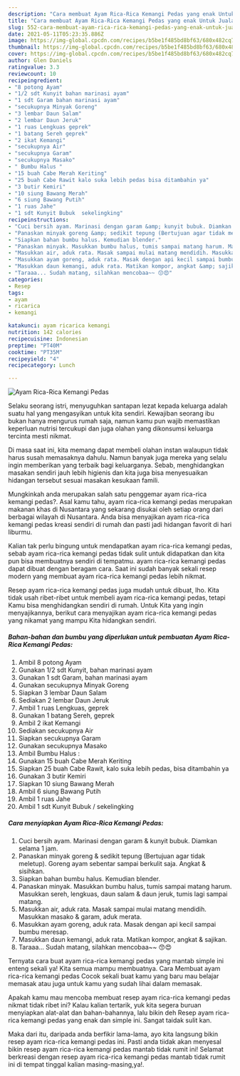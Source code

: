 ```yaml
---
description: "Cara membuat Ayam Rica-Rica Kemangi Pedas yang enak Untuk Jualan"
title: "Cara membuat Ayam Rica-Rica Kemangi Pedas yang enak Untuk Jualan"
slug: 552-cara-membuat-ayam-rica-rica-kemangi-pedas-yang-enak-untuk-jualan
date: 2021-05-11T05:23:35.886Z
image: https://img-global.cpcdn.com/recipes/b5be1f485bd8bf63/680x482cq70/ayam-rica-rica-kemangi-pedas-foto-resep-utama.jpg
thumbnail: https://img-global.cpcdn.com/recipes/b5be1f485bd8bf63/680x482cq70/ayam-rica-rica-kemangi-pedas-foto-resep-utama.jpg
cover: https://img-global.cpcdn.com/recipes/b5be1f485bd8bf63/680x482cq70/ayam-rica-rica-kemangi-pedas-foto-resep-utama.jpg
author: Glen Daniels
ratingvalue: 3.3
reviewcount: 10
recipeingredient:
- "8 potong Ayam"
- "1/2 sdt Kunyit bahan marinasi ayam"
- "1 sdt Garam bahan marinasi ayam"
- "secukupnya Minyak Goreng"
- "3 lembar Daun Salam"
- "2 lembar Daun Jeruk"
- "1 ruas Lengkuas geprek"
- "1 batang Sereh geprek"
- "2 ikat Kemangi"
- "secukupnya Air"
- "secukupnya Garam"
- "secukupnya Masako"
- " Bumbu Halus "
- "15 buah Cabe Merah Keriting"
- "25 buah Cabe Rawit kalo suka lebih pedas bisa ditambahin ya"
- "3 butir Kemiri"
- "10 siung Bawang Merah"
- "6 siung Bawang Putih"
- "1 ruas Jahe"
- "1 sdt Kunyit Bubuk  sekelingking"
recipeinstructions:
- "Cuci bersih ayam. Marinasi dengan garam &amp; kunyit bubuk. Diamkan selama 1 jam."
- "Panaskan minyak goreng &amp; sedikit tepung (Bertujuan agar tidak meletup). Goreng ayam sebentar sampai berkulit saja. Angkat &amp; sisihkan."
- "Siapkan bahan bumbu halus. Kemudian blender."
- "Panaskan minyak. Masukkan bumbu halus, tumis sampai matang harum. Masukkan sereh, lengkuas, daun salam &amp; daun jeruk, tumis lagi sampai matang."
- "Masukkan air, aduk rata. Masak sampai mulai matang mendidih. Masukkan masako &amp; garam, aduk merata."
- "Masukkan ayam goreng, aduk rata. Masak dengan api kecil sampai bumbu meresap."
- "Masukkan daun kemangi, aduk rata. Matikan kompor, angkat &amp; sajikan."
- "Taraaa... Sudah matang, silahkan mencobaa~~ 😙😍"
categories:
- Resep
tags:
- ayam
- ricarica
- kemangi

katakunci: ayam ricarica kemangi 
nutrition: 142 calories
recipecuisine: Indonesian
preptime: "PT40M"
cooktime: "PT35M"
recipeyield: "4"
recipecategory: Lunch

---
```



![Ayam Rica-Rica Kemangi Pedas](https://img-global.cpcdn.com/recipes/b5be1f485bd8bf63/680x482cq70/ayam-rica-rica-kemangi-pedas-foto-resep-utama.jpg)

Selaku seorang istri, menyuguhkan santapan lezat kepada keluarga adalah suatu hal yang mengasyikan untuk kita sendiri. Kewajiban seorang ibu bukan hanya mengurus rumah saja, namun kamu pun wajib memastikan keperluan nutrisi tercukupi dan juga olahan yang dikonsumsi keluarga tercinta mesti nikmat.

Di masa  saat ini, kita memang dapat membeli olahan instan walaupun tidak harus susah memasaknya dahulu. Namun banyak juga mereka yang selalu ingin memberikan yang terbaik bagi keluarganya. Sebab, menghidangkan masakan sendiri jauh lebih higienis dan kita juga bisa menyesuaikan hidangan tersebut sesuai masakan kesukaan famili. 



Mungkinkah anda merupakan salah satu penggemar ayam rica-rica kemangi pedas?. Asal kamu tahu, ayam rica-rica kemangi pedas merupakan makanan khas di Nusantara yang sekarang disukai oleh setiap orang dari berbagai wilayah di Nusantara. Anda bisa menyajikan ayam rica-rica kemangi pedas kreasi sendiri di rumah dan pasti jadi hidangan favorit di hari liburmu.

Kalian tak perlu bingung untuk mendapatkan ayam rica-rica kemangi pedas, sebab ayam rica-rica kemangi pedas tidak sulit untuk didapatkan dan kita pun bisa membuatnya sendiri di tempatmu. ayam rica-rica kemangi pedas dapat dibuat dengan beragam cara. Saat ini sudah banyak sekali resep modern yang membuat ayam rica-rica kemangi pedas lebih nikmat.

Resep ayam rica-rica kemangi pedas juga mudah untuk dibuat, lho. Kita tidak usah ribet-ribet untuk membeli ayam rica-rica kemangi pedas, tetapi Kamu bisa menghidangkan sendiri di rumah. Untuk Kita yang ingin menyajikannya, berikut cara menyajikan ayam rica-rica kemangi pedas yang nikamat yang mampu Kita hidangkan sendiri.

<!--inarticleads1-->

##### Bahan-bahan dan bumbu yang diperlukan untuk pembuatan Ayam Rica-Rica Kemangi Pedas:

1. Ambil 8 potong Ayam
1. Gunakan 1/2 sdt Kunyit, bahan marinasi ayam
1. Gunakan 1 sdt Garam, bahan marinasi ayam
1. Gunakan secukupnya Minyak Goreng
1. Siapkan 3 lembar Daun Salam
1. Sediakan 2 lembar Daun Jeruk
1. Ambil 1 ruas Lengkuas, geprek
1. Gunakan 1 batang Sereh, geprek
1. Ambil 2 ikat Kemangi
1. Sediakan secukupnya Air
1. Siapkan secukupnya Garam
1. Gunakan secukupnya Masako
1. Ambil  Bumbu Halus :
1. Gunakan 15 buah Cabe Merah Keriting
1. Siapkan 25 buah Cabe Rawit, kalo suka lebih pedas, bisa ditambahin ya
1. Gunakan 3 butir Kemiri
1. Siapkan 10 siung Bawang Merah
1. Ambil 6 siung Bawang Putih
1. Ambil 1 ruas Jahe
1. Ambil 1 sdt Kunyit Bubuk / sekelingking




<!--inarticleads2-->

##### Cara menyiapkan Ayam Rica-Rica Kemangi Pedas:

1. Cuci bersih ayam. Marinasi dengan garam &amp; kunyit bubuk. Diamkan selama 1 jam.
1. Panaskan minyak goreng &amp; sedikit tepung (Bertujuan agar tidak meletup). Goreng ayam sebentar sampai berkulit saja. Angkat &amp; sisihkan.
1. Siapkan bahan bumbu halus. Kemudian blender.
1. Panaskan minyak. Masukkan bumbu halus, tumis sampai matang harum. Masukkan sereh, lengkuas, daun salam &amp; daun jeruk, tumis lagi sampai matang.
1. Masukkan air, aduk rata. Masak sampai mulai matang mendidih. Masukkan masako &amp; garam, aduk merata.
1. Masukkan ayam goreng, aduk rata. Masak dengan api kecil sampai bumbu meresap.
1. Masukkan daun kemangi, aduk rata. Matikan kompor, angkat &amp; sajikan.
1. Taraaa... Sudah matang, silahkan mencobaa~~ 😙😍




Ternyata cara buat ayam rica-rica kemangi pedas yang mantab simple ini enteng sekali ya! Kita semua mampu membuatnya. Cara Membuat ayam rica-rica kemangi pedas Cocok sekali buat kamu yang baru mau belajar memasak atau juga untuk kamu yang sudah lihai dalam memasak.

Apakah kamu mau mencoba membuat resep ayam rica-rica kemangi pedas nikmat tidak ribet ini? Kalau kalian tertarik, yuk kita segera buruan menyiapkan alat-alat dan bahan-bahannya, lalu bikin deh Resep ayam rica-rica kemangi pedas yang enak dan simple ini. Sangat taidak sulit kan. 

Maka dari itu, daripada anda berfikir lama-lama, ayo kita langsung bikin resep ayam rica-rica kemangi pedas ini. Pasti anda tiidak akan menyesal bikin resep ayam rica-rica kemangi pedas mantab tidak rumit ini! Selamat berkreasi dengan resep ayam rica-rica kemangi pedas mantab tidak rumit ini di tempat tinggal kalian masing-masing,ya!.


